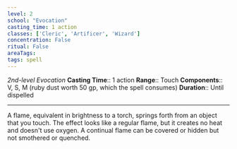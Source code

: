 ```yaml
---
level: 2
school: "Evocation"
casting_time: 1 action
classes: ['Cleric', 'Artificer', 'Wizard']
concentration: False
ritual: False
areaTags: 
tags: spell
---
```


_2nd-level Evocation_
**Casting Time**:: 1 action
**Range**:: Touch
**Components**:: V, S, M (ruby dust worth 50 gp, which the spell consumes)
**Duration**:: Until dispelled

---

A flame, equivalent in brightness to a torch, springs forth from an object that you touch. The effect looks like a regular flame, but it creates no heat and doesn't use oxygen. A continual flame can be covered or hidden but not smothered or quenched.



